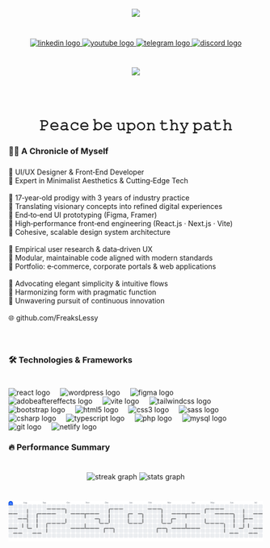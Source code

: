 <br clear="both">

<div align="center">
  <img height="150" src="https://media4.giphy.com/media/v1.Y2lkPTc5MGI3NjExajMyeDYxdHp4ZzR2eGg4MDlkbnQ5MjRiOTUwOWpoOHIxcGxrZDJvZCZlcD12MV9pbnRlcm5hbF9naWZfYnlfaWQmY3Q9Zw/WPA582F8b9ahbmY110/giphy.gif"  />
</div>

###

<br clear="both">

<div align="center">
  <a href="https://www.linkedin.com/in/mostafa-khazaei" target="_blank">
    <img src="https://img.shields.io/static/v1?message=LinkedIn&logo=linkedin&label=&color=0077B5&logoColor=white&labelColor=&style=for-the-badge" height="25" alt="linkedin logo"  />
  </a>
  <a href="https://www.youtube.com/@Freaksless" target="_blank">
    <img src="https://img.shields.io/static/v1?message=Youtube&logo=youtube&label=&color=FF0000&logoColor=white&labelColor=&style=for-the-badge" height="25" alt="youtube logo"  />
  </a>
  <a href="@FreaksLess" target="_blank">
    <img src="https://img.shields.io/static/v1?message=Telegram&logo=telegram&label=&color=2CA5E0&logoColor=white&labelColor=&style=for-the-badge" height="25" alt="telegram logo"  />
  </a>
  <a href="@freaksless" target="_blank">
    <img src="https://img.shields.io/static/v1?message=Discord&logo=discord&label=&color=7289DA&logoColor=white&labelColor=&style=for-the-badge" height="25" alt="discord logo"  />
  </a>
</div>

###

<br clear="both">

<div align="center">
  <img src="https://visitor-badge.laobi.icu/badge?page_id=FreaksLxss.FreaksLxss&left_color=purple&right_color=mediumpurple"  />
</div>

###

<br clear="both">

<h1 align="center">𝙿𝚎𝚊𝚌𝚎 𝚋𝚎 𝚞𝚙𝚘𝚗 𝚝𝚑𝚢 𝚙𝚊𝚝𝚑</h1>

###

<h3 align="left">👩‍💻  A Chronicle of Myself</h3>

###

<p align="left">🔷 UI/UX Designer & Front‑End Developer  <br>🔷 Expert in Minimalist Aesthetics & Cutting‑Edge Tech<br><br>🔹 17‑year‑old prodigy with 3 years of industry practice  <br>🔹 Translating visionary concepts into refined digital experiences  <br>🔹 End‑to‑end UI prototyping (Figma, Framer)  <br>🔹 High‑performance front‑end engineering (React.js · Next.js · Vite)  <br>🔹 Cohesive, scalable design system architecture  <br><br>🔹 Empirical user research & data‑driven UX  <br>🔹 Modular, maintainable code aligned with modern standards  <br>🔹 Portfolio: e‑commerce, corporate portals & web applications  <br><br>🔹 Advocating elegant simplicity & intuitive flows  <br>🔹 Harmonizing form with pragmatic function  <br>🔹 Unwavering pursuit of continuous innovation  <br><br>🌐 github.com/FreaksLessy</p>

###

<br clear="both">

<h3 align="left">🛠 Technologies & Frameworks</h3>

###

<br clear="both">

<div align="left">
  <img src="https://skillicons.dev/icons?i=react" height="40" alt="react logo"  />
  <img width="12" />
  <img src="https://skillicons.dev/icons?i=wordpress" height="40" alt="wordpress logo"  />
  <img width="12" />
  <img src="https://skillicons.dev/icons?i=figma" height="40" alt="figma logo"  />
  <img width="12" />
  <img src="https://skillicons.dev/icons?i=ae" height="40" alt="adobeaftereffects logo"  />
  <img width="12" />
  <img src="https://skillicons.dev/icons?i=vite" height="40" alt="vite logo"  />
  <img width="12" />
  <img src="https://skillicons.dev/icons?i=tailwind" height="40" alt="tailwindcss logo"  />
  <img width="12" />
  <img src="https://skillicons.dev/icons?i=bootstrap" height="40" alt="bootstrap logo"  />
  <img width="12" />
  <img src="https://skillicons.dev/icons?i=html" height="40" alt="html5 logo"  />
  <img width="12" />
  <img src="https://skillicons.dev/icons?i=css" height="40" alt="css3 logo"  />
  <img width="12" />
  <img src="https://skillicons.dev/icons?i=sass" height="40" alt="sass logo"  />
  <img width="12" />
  <img src="https://skillicons.dev/icons?i=cs" height="40" alt="csharp logo"  />
  <img width="12" />
  <img src="https://skillicons.dev/icons?i=ts" height="40" alt="typescript logo"  />
  <img width="12" />
  <img src="https://skillicons.dev/icons?i=php" height="40" alt="php logo"  />
  <img width="12" />
  <img src="https://skillicons.dev/icons?i=mysql" height="40" alt="mysql logo"  />
  <img width="12" />
  <img src="https://skillicons.dev/icons?i=git" height="40" alt="git logo"  />
  <img width="12" />
  <img src="https://skillicons.dev/icons?i=netlify" height="40" alt="netlify logo"  />
</div>

###

<h3 align="left">🔥   Performance Summary</h3>

###

<br clear="both">

<div align="center">
  <img src="https://streak-stats.demolab.com?user=FreaksLxss&locale=en&mode=daily&theme=react&hide_border=true&border_radius=5&order=3" height="220" alt="streak graph"  />
  <img src="https://github-readme-stats.vercel.app/api?username=FreaksLxss&hide_title=false&hide_rank=false&show_icons=true&include_all_commits=true&count_private=true&disable_animations=false&theme=react&locale=en&hide_border=true&order=1" height="250" alt="stats graph"  />
</div>

###

<br clear="both">

<picture>
  <source media="(prefers-color-scheme: dark)" srcset="https://raw.githubusercontent.com/FreaksLxss/FreaksLxss/output/pacman-contribution-graph-dark.svg">
  <source media="(prefers-color-scheme: light)" srcset="https://raw.githubusercontent.com/FreaksLxss/FreaksLxss/output/pacman-contribution-graph.svg">
  <img alt="pacman contribution graph" src="https://raw.githubusercontent.com/FreaksLxss/FreaksLxss/output/pacman-contribution-graph.svg">
</picture>

###
